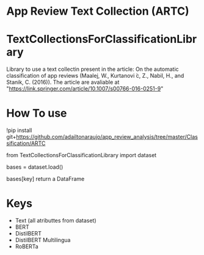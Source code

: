 # App Review Text Collection (ARTC)

# TextCollectionsForClassificationLibrary
Library to use a text collectin present in the article: On the automatic classification of app reviews (Maalej, W., Kurtanovi ́c, Z., Nabil, H., and Stanik, C. (2016)). The article are avaliable at "https://link.springer.com/article/10.1007/s00766-016-0251-9"

# How To use

!pip install git+https://github.com/adailtonaraujo/app_review_analysis/tree/master/Classification/ARTC

from TextCollectionsForClassificationLibrary import dataset

bases = dataset.load()

bases[key] return a DataFrame

# Keys
- Text (all atributtes from dataset)
- BERT
- DistilBERT
- DistilBERT Multilingua
- RoBERTa
